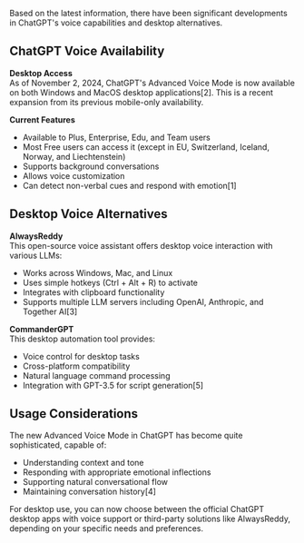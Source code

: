 Based on the latest information, there have been significant developments in ChatGPT's voice capabilities and desktop alternatives.

## ChatGPT Voice Availability

**Desktop Access**\
As of November 2, 2024, ChatGPT's Advanced Voice Mode is now available on both Windows and MacOS desktop applications\[2]. This is a recent expansion from its previous mobile-only availability.

**Current Features**

- Available to Plus, Enterprise, Edu, and Team users
- Most Free users can access it (except in EU, Switzerland, Iceland, Norway, and Liechtenstein)
- Supports background conversations
- Allows voice customization
- Can detect non-verbal cues and respond with emotion\[1]

## Desktop Voice Alternatives

**AlwaysReddy**\
This open-source voice assistant offers desktop voice interaction with various LLMs:

- Works across Windows, Mac, and Linux
- Uses simple hotkeys (Ctrl + Alt + R) to activate
- Integrates with clipboard functionality
- Supports multiple LLM servers including OpenAI, Anthropic, and Together AI\[3]

**CommanderGPT**\
This desktop automation tool provides:

- Voice control for desktop tasks
- Cross-platform compatibility
- Natural language command processing
- Integration with GPT-3.5 for script generation\[5]

## Usage Considerations

The new Advanced Voice Mode in ChatGPT has become quite sophisticated, capable of:

- Understanding context and tone
- Responding with appropriate emotional inflections
- Supporting natural conversational flow
- Maintaining conversation history\[4]

For desktop use, you can now choose between the official ChatGPT desktop apps with voice support or third-party solutions like AlwaysReddy, depending on your specific needs and preferences.

&#x20;






